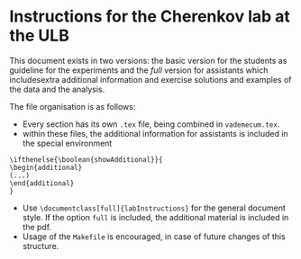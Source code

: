 # Instructions for the Cherenkov lab at the ULB

This document exists in two versions: the basic version for the students as guideline for the experiments and the _full_ version for assistants which includesextra additional information and exercise solutions and examples of the data and the analysis.

The file organisation is as follows:
- Every section has its own `.tex` file, being combined in `vademecum.tex`.
- within these files, the additional information for assistants is included in the special environment
```
\ifthenelse{\boolean{showAdditional}}{
\begin{additional}
(...)
\end{additional}
}
```
- Use `\documentclass[full]{labInstructions}` for the general document style. If the option `full` is included, the additional material is included in the pdf.
- Usage of the `Makefile` is encouraged, in case of future changes of this structure.
